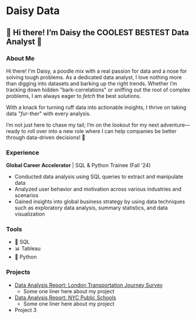# Daisy Data

## 👋 Hi there!  I’m Daisy the COOLEST BESTEST Data Analyst 🌼

### About Me

Hi there! I'm Daisy, a poodle mix with a real passion for data and a nose for solving tough problems. As a dedicated data analyst, I love nothing more than digging into datasets and barking up the right trends. Whether I’m tracking down hidden "bark-correlations" or sniffing out the root of complex problems, I am always eager to *fetch* the best solutions.

With a knack for turning ruff data into actionable insights, I thrive on taking data "*fur*-ther" with every analysis. 

I’m not just here to chase my tail; I’m on the lookout for my next adventure—ready to roll over into a new role where I can help companies be better through data-driven decisions! 🐾

### Experience

**Global Career Accelerator** | SQL & Python Trainee  (Fall ‘24)

- Conducted data analysis using SQL queries to extract and manipulate data
- Analyzed user behavior and motivation across various industries and scenarios
- Gained insights into global business strategy by using data techniques such as exploratory data analysis, summary statistics, and data visualization

### Tools

- 🔢 SQL
- 📊 Tableau
- 🐍 Python

### Projects

- [Data Analysis Report: London Transportation Journey Survey](https://docs.google.com/document/d/1PbFqdV3Xd_x5sAlFoDxB1qvo6SjvDNyLyagi5MvMnfU/edit?usp=sharing)
    - Some one liner here about my project
- [Data Analysis Report: NYC Public Schools](https://iigca.github.io/Python-Example-NYC-Schools.html)
    - Some one liner here about my project
- Project 3

